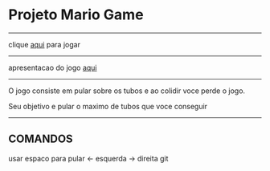 # Projeto Mario Game

---

clique [aqui](https://mouraobruno.github.io/gamemario/) para jogar

---

apresentacao do jogo [aqui](https://docs.google.com/presentation/d/13OzMVqRh8t1w0W-7KtDMaTF-lSoHgjMU/edit?usp=sharing&ouid=113511321815099879617&rtpof=true&sd=true)

---

O jogo consiste em pular sobre os tubos e ao colidir voce perde o jogo.

Seu objetivo e pular o maximo de tubos que voce conseguir

---

## COMANDOS

usar espaco para pular
← esquerda
→ direita
git
